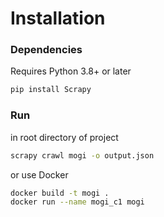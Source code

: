 # Installation

### Dependencies
Requires Python 3.8+ or later

```bash
pip install Scrapy
```

### Run
in root directory of project

```bash
scrapy crawl mogi -o output.json
```

or use Docker
```bash
docker build -t mogi .
docker run --name mogi_c1 mogi
```